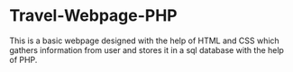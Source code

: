 # Travel-Webpage-PHP
This is a basic webpage designed with the help of HTML and CSS which gathers information from user and stores it in a sql database with the help of PHP.

